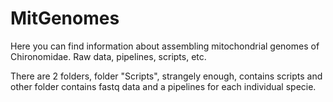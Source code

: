 # MitGenomes

Here you can find information about assembling mitochondrial genomes of Chironomidae. Raw data, pipelines, scripts, etc.

There are 2 folders, folder "Scripts", strangely enough, contains scripts and other folder contains fastq data and a pipelines for each individual specie.
